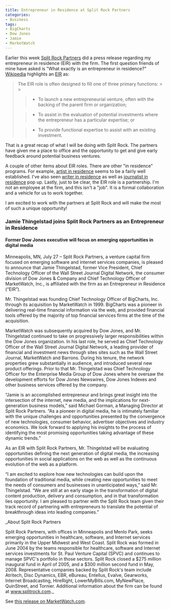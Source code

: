 ```yaml
---
title: Entrepreneur in Residence at Split Rock Partners
categories:
- Business
tags:
- BigCharts
- Dow Jones
- Jamie
- MarketWatch
---
```


Earlier this week [Split Rock Partners](http://www.splitrock.com/) did a press release regarding my entrepreneur in residence (EIR) with the firm. The first question friends of mine have asked is "What exactly is an entrepreneur in residence?" [Wikipedia](http://www.wikipedia.org/) highlights an [EIR](http://en.wikipedia.org/wiki/Entrepreneur_In_Residence) as:

<blockquote>
The EIR role is often designed to fill one of three primary functions:
> 
> 

> 
> 

>   * To launch a new entrepreneurial venture, often with the backing of the parent firm or organization;
> 

>   * To assist in the evaluation of potential investments where the entrepreneur has a particular expertise; or
> 

>   * To provide functional expertise to assist with an existing investment.
> 

</blockquote>

That is a great recap of what I will be doing with Split Rock. The partners have given me a place to office and the opportunity to get and give early feedback around potential business ventures.

A couple of other items about EIR roles. There are other "in residence" programs. For example, [artist in residence](http://en.wikipedia.org/wiki/Artist_in_residence) seems to be a fairly well established. I've also seen [writer in residence](http://www.google.com/search?q=writer+in+residence) as well as [journalist in residence](http://www.google.com/search?q=journalist+in+residence) pop up. Lastly, just to be clear, the EIR role is a partnership. I'm not an employee at the firm, and this isn't a "job". It is a formal collaboration and a vehicle for us to work together.

I am excited to work with the partners at Split Rock and will make the most of such a unique opportunity!

<!-- more -->


### Jamie Thingelstad joins Split Rock Partners as an Entrepreneur in Residence

#### Former Dow Jones executive will focus on emerging opportunities in digital media


Minneapolis, MN, July 27 – Split Rock Partners, a venture capital firm focused on emerging software and internet services companies, is pleased to announce that Jamie Thingelstad, former Vice President, Chief Technology Officer of the Wall Street Journal Digital Network, the consumer division of Dow Jones & Company and Chief Technology Officer of MarketWatch, Inc., is affiliated with the firm as an Entrepreneur in Residence (“EIR”).

Mr. Thingelstad was founding Chief Technology Officer of BigCharts, Inc. through its acquisition by MarketWatch in 1999.  BigCharts was a pioneer in delivering real-time financial information via the web, and provided financial tools offered by the majority of top financial services firms at the time of the acquisition.

MarketWatch was subsequently acquired by Dow Jones, and Mr. Thingelstad continued to take on progressively larger responsibilities within the Dow Jones organization.  In his last role, he served as Chief Technology Officer of the Wall Street Journal Digital Network, a leading provider of financial and investment news through sites sites such as the Wall Street Journal, MarketWatch and Barrons.  During his tenure, the network properties grew substantially in audience, and introduced several new product offerings.  Prior to that Mr. Thingelstad was Chief Technology Officer for the Enterprise Media Group of Dow Jones where he oversaw the development efforts for Dow Jones Newswires, Dow Jones Indexes and other business services offered by the company.

“Jamie is an accomplished entrepreneur and brings great insight into the intersection of the internet, new media, and the implications for next-generation business models,” said Michael Gorman, a Managing Director at Split Rock Partners.  “As a pioneer in digital media, he is intimately familiar with the unique challenges and opportunities presented by the convergence of new technologies, consumer behavior, advertiser objectives and industry economics.  We look forward to applying his insights to the process of identifying the most promising opportunities taking advantage of these dynamic trends.”

As an EIR with Split Rock Partners, Mr. Thingelstad will be evaluating opportunities defining the next generation of digital media, the increasing opportunities in social applications on the web as well as the continuous evolution of the web as a platform.

“I am excited to explore how new technologies can build upon the foundation of traditional media, while creating new opportunities to meet the needs of consumers and businesses in unanticipated ways,” said Mr. Thingelstad.  “We are still at an early stage in the transformation of digital content production, delivery and consumption, and in that transformation lies opportunity.  I am pleased to partner with the Split Rock team given their track record of partnering with entrepreneurs to translate the potential of breakthrough ideas into leading companies.”

_About Split Rock Partners  

Split Rock Partners, with offices in Minneapolis and Menlo Park, seeks emerging opportunities in healthcare, software, and Internet services primarily in the Upper Midwest and West Coast.  Split Rock was formed in June 2004 by the teams responsible for healthcare, software and Internet services investments for St. Paul Venture Capital (SPVC) and continues to manage SPVC's portfolio in those sectors.  Split Rock closed a $275 million inaugural fund in April of 2005, and a $300 million second fund in May, 2008.  Representative companies backed by Split Rock's team include Atritech, Disc Dynamics, EBR, eBureau, Entellus, Evalve, Gearworks, Internet Broadcasting, HireRight, LowerMyBills.com, MyNewPlace, QuinStreet, and Tornier. Additional information about the firm can be found at www.splitrock.com._

See [this release on MarketWatch.com](http://www.marketwatch.com/story/jamie-thingelstad-joins-split-rock-partners-as-an-entrepreneur-in-residence-2009-07-27?siteid=nbkh).
